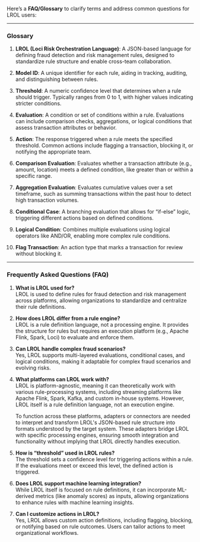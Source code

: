 Here’s a **FAQ/Glossary** to clarify terms and address common questions for LROL users:

---

### **Glossary**

1. **LROL (Loci Risk Orchestration Language)**: A JSON-based language for defining fraud detection and risk management rules, designed to standardize rule structure and enable cross-team collaboration.

2. **Model ID**: A unique identifier for each rule, aiding in tracking, auditing, and distinguishing between rules.

3. **Threshold**: A numeric confidence level that determines when a rule should trigger. Typically ranges from 0 to 1, with higher values indicating stricter conditions.

4. **Evaluation**: A condition or set of conditions within a rule. Evaluations can include comparison checks, aggregations, or logical conditions that assess transaction attributes or behavior.

5. **Action**: The response triggered when a rule meets the specified threshold. Common actions include flagging a transaction, blocking it, or notifying the appropriate team.

6. **Comparison Evaluation**: Evaluates whether a transaction attribute (e.g., amount, location) meets a defined condition, like greater than or within a specific range.

7. **Aggregation Evaluation**: Evaluates cumulative values over a set timeframe, such as summing transactions within the past hour to detect high transaction volumes.

8. **Conditional Case**: A branching evaluation that allows for “if-else” logic, triggering different actions based on defined conditions.

9. **Logical Condition**: Combines multiple evaluations using logical operators like AND/OR, enabling more complex rule conditions.

10. **Flag Transaction**: An action type that marks a transaction for review without blocking it.

---

### **Frequently Asked Questions (FAQ)**

1. **What is LROL used for?**  
   LROL is used to define rules for fraud detection and risk management across platforms, allowing organizations to standardize and centralize their rule definitions.

2. **How does LROL differ from a rule engine?**  
   LROL is a rule definition language, not a processing engine. It provides the structure for rules but requires an execution platform (e.g., Apache Flink, Spark, Loci) to evaluate and enforce them.

3. **Can LROL handle complex fraud scenarios?**  
   Yes, LROL supports multi-layered evaluations, conditional cases, and logical conditions, making it adaptable for complex fraud scenarios and evolving risks.

4. **What platforms can LROL work with?**  
   LROL is platform-agnostic, meaning it can theoretically work with various rule-processing systems, including streaming platforms like Apache Flink, Spark, Kafka, and custom in-house systems. However, LROL itself is a rule definition language, not an execution engine.
   
   To function across these platforms, adapters or connectors are needed to interpret and transform LROL's JSON-based rule structure into formats understood by the target system. These adapters bridge LROL with specific processing engines, ensuring smooth integration and functionality without implying that LROL directly handles execution.

5. **How is “threshold” used in LROL rules?**  
   The threshold sets a confidence level for triggering actions within a rule. If the evaluations meet or exceed this level, the defined action is triggered.

6. **Does LROL support machine learning integration?**  
   While LROL itself is focused on rule definitions, it can incorporate ML-derived metrics (like anomaly scores) as inputs, allowing organizations to enhance rules with machine learning insights.

7. **Can I customize actions in LROL?**  
   Yes, LROL allows custom action definitions, including flagging, blocking, or notifying based on rule outcomes. Users can tailor actions to meet organizational workflows.

